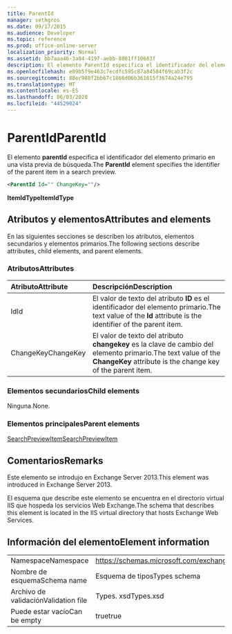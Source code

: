 ```yaml
---
title: ParentId
manager: sethgros
ms.date: 09/17/2015
ms.audience: Developer
ms.topic: reference
ms.prod: office-online-server
localization_priority: Normal
ms.assetid: bb7aaa46-3a04-4197-aebb-8881ff10603f
description: El elemento ParentId especifica el identificador del elemento primario en una vista previa de búsqueda.
ms.openlocfilehash: e09b5f9e463c7ecdfc595c87a84584f69cab3f2c
ms.sourcegitcommit: 88ec988f2bb67c1866d06b361615f3674a24e795
ms.translationtype: MT
ms.contentlocale: es-ES
ms.lasthandoff: 06/03/2020
ms.locfileid: "44529024"
---
```

# <a name="parentid"></a><span data-ttu-id="a5f50-103">ParentId</span><span class="sxs-lookup"><span data-stu-id="a5f50-103">ParentId</span></span>

<span data-ttu-id="a5f50-104">El elemento **parentId** especifica el identificador del elemento primario en una vista previa de búsqueda.</span><span class="sxs-lookup"><span data-stu-id="a5f50-104">The **ParentId** element specifies the identifier of the parent item in a search preview.</span></span> 
  
```XML
<ParentId Id="" ChangeKey=""/>
```

<span data-ttu-id="a5f50-105">**ItemIdType**</span><span class="sxs-lookup"><span data-stu-id="a5f50-105">**ItemIdType**</span></span>

## <a name="attributes-and-elements"></a><span data-ttu-id="a5f50-106">Atributos y elementos</span><span class="sxs-lookup"><span data-stu-id="a5f50-106">Attributes and elements</span></span>

<span data-ttu-id="a5f50-107">En las siguientes secciones se describen los atributos, elementos secundarios y elementos primarios.</span><span class="sxs-lookup"><span data-stu-id="a5f50-107">The following sections describe attributes, child elements, and parent elements.</span></span>
  
### <a name="attributes"></a><span data-ttu-id="a5f50-108">Atributos</span><span class="sxs-lookup"><span data-stu-id="a5f50-108">Attributes</span></span>

|<span data-ttu-id="a5f50-109">**Atributo**</span><span class="sxs-lookup"><span data-stu-id="a5f50-109">**Attribute**</span></span>|<span data-ttu-id="a5f50-110">**Descripción**</span><span class="sxs-lookup"><span data-stu-id="a5f50-110">**Description**</span></span>|
|:-----|:-----|
|<span data-ttu-id="a5f50-111">Id</span><span class="sxs-lookup"><span data-stu-id="a5f50-111">Id</span></span>  <br/> |<span data-ttu-id="a5f50-112">El valor de texto del atributo **ID** es el identificador del elemento primario.</span><span class="sxs-lookup"><span data-stu-id="a5f50-112">The text value of the **Id** attribute is the identifier of the parent item.</span></span>  <br/> |
|<span data-ttu-id="a5f50-113">ChangeKey</span><span class="sxs-lookup"><span data-stu-id="a5f50-113">ChangeKey</span></span>  <br/> |<span data-ttu-id="a5f50-114">El valor de texto del atributo **changekey** es la clave de cambio del elemento primario.</span><span class="sxs-lookup"><span data-stu-id="a5f50-114">The text value of the **ChangeKey** attribute is the change key of the parent item.</span></span>  <br/> |
   
### <a name="child-elements"></a><span data-ttu-id="a5f50-115">Elementos secundarios</span><span class="sxs-lookup"><span data-stu-id="a5f50-115">Child elements</span></span>

<span data-ttu-id="a5f50-116">Ninguna.</span><span class="sxs-lookup"><span data-stu-id="a5f50-116">None.</span></span>
  
### <a name="parent-elements"></a><span data-ttu-id="a5f50-117">Elementos principales</span><span class="sxs-lookup"><span data-stu-id="a5f50-117">Parent elements</span></span>

[<span data-ttu-id="a5f50-118">SearchPreviewItem</span><span class="sxs-lookup"><span data-stu-id="a5f50-118">SearchPreviewItem</span></span>](searchpreviewitem.md)
  
## <a name="remarks"></a><span data-ttu-id="a5f50-119">Comentarios</span><span class="sxs-lookup"><span data-stu-id="a5f50-119">Remarks</span></span>

<span data-ttu-id="a5f50-120">Este elemento se introdujo en Exchange Server 2013.</span><span class="sxs-lookup"><span data-stu-id="a5f50-120">This element was introduced in Exchange Server 2013.</span></span>
  
<span data-ttu-id="a5f50-121">El esquema que describe este elemento se encuentra en el directorio virtual IIS que hospeda los servicios Web Exchange.</span><span class="sxs-lookup"><span data-stu-id="a5f50-121">The schema that describes this element is located in the IIS virtual directory that hosts Exchange Web Services.</span></span>
  
## <a name="element-information"></a><span data-ttu-id="a5f50-122">Información del elemento</span><span class="sxs-lookup"><span data-stu-id="a5f50-122">Element information</span></span>

|||
|:-----|:-----|
|<span data-ttu-id="a5f50-123">Namespace</span><span class="sxs-lookup"><span data-stu-id="a5f50-123">Namespace</span></span>  <br/> |https://schemas.microsoft.com/exchange/services/2006/types  <br/> |
|<span data-ttu-id="a5f50-124">Nombre de esquema</span><span class="sxs-lookup"><span data-stu-id="a5f50-124">Schema name</span></span>  <br/> |<span data-ttu-id="a5f50-125">Esquema de tipos</span><span class="sxs-lookup"><span data-stu-id="a5f50-125">Types schema</span></span>  <br/> |
|<span data-ttu-id="a5f50-126">Archivo de validación</span><span class="sxs-lookup"><span data-stu-id="a5f50-126">Validation file</span></span>  <br/> |<span data-ttu-id="a5f50-127">Types. xsd</span><span class="sxs-lookup"><span data-stu-id="a5f50-127">Types.xsd</span></span>  <br/> |
|<span data-ttu-id="a5f50-128">Puede estar vacío</span><span class="sxs-lookup"><span data-stu-id="a5f50-128">Can be empty</span></span>  <br/> |<span data-ttu-id="a5f50-129">true</span><span class="sxs-lookup"><span data-stu-id="a5f50-129">true</span></span>  <br/> |
   

